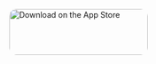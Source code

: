 <a href="https://apps.apple.com/us/app/bubble-word-game/id1564999818?itsct=apps_box_badge&amp;itscg=30200" style="display: inline-block; overflow: hidden; border-radius: 13px; width: 250px; height: 83px;"><img src="https://tools.applemediaservices.com/api/badges/download-on-the-app-store/black/en-us?size=250x83&amp;releaseDate=1620000000&h=0f6b8aa92000e9304c3218508a27a3fc" alt="Download on the App Store" style="border-radius: 13px; width: 250px; height: 83px;"></a>
